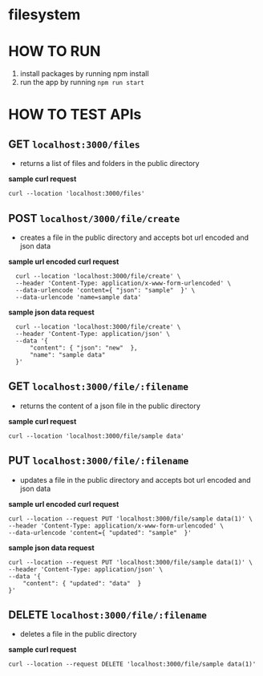 # filesystem

# HOW TO RUN
1. install packages by running npm install
2. run the app by running `npm run start`

#  HOW TO TEST APIs

## GET ```localhost:3000/files```
  - returns a list of files and folders in the public directory

  **sample curl request**

  ```
  curl --location 'localhost:3000/files'
  ```

## POST `localhost/3000/file/create`
  - creates a file in the public directory and accepts bot url encoded and json data

 **sample url encoded curl request**
```
  curl --location 'localhost:3000/file/create' \
  --header 'Content-Type: application/x-www-form-urlencoded' \
  --data-urlencode 'content={ "json": "sample"  }' \
  --data-urlencode 'name=sample data'
```

 **sample json data request**
```
  curl --location 'localhost:3000/file/create' \
  --header 'Content-Type: application/json' \
  --data '{
      "content": { "json": "new"  },
      "name": "sample data"
  }'
```


## GET `localhost:3000/file/:filename`
 - returns the content of a json file in the public directory
 
 **sample curl request**
 
 ```curl --location 'localhost:3000/file/sample data'```



## PUT `localhost:3000/file/:filename`
- updates a file in the public directory and accepts bot url encoded and json data
 
 **sample url encoded curl request**
```
curl --location --request PUT 'localhost:3000/file/sample data(1)' \
--header 'Content-Type: application/x-www-form-urlencoded' \
--data-urlencode 'content={ "updated": "sample"  }'
```

 **sample json data request**
```
curl --location --request PUT 'localhost:3000/file/sample data(1)' \
--header 'Content-Type: application/json' \
--data '{
    "content": { "updated": "data"  }
}'
```

## DELETE `localhost:3000/file/:filename`
 - deletes a file in the public directory
 
  **sample curl request**
```
curl --location --request DELETE 'localhost:3000/file/sample data(1)'
```